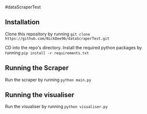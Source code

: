 #dataScraperTest

## Installation

Clone this repository by running `git clone https://github.com/NickDee96/dataScraperTest.git`

CD into the repo's directory.
Install the required python packages by running `pip install -r requirements.txt`

## Running the Scraper

Run the scraper by running `python main.py`

## Running the visualiser

Run the visualiser by running `python visualiser.py`
